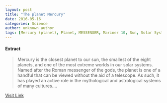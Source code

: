 ```yaml
---
layout: post
title: "The planet Mercury"
date: 2016-05-16
categories: Science
author: unknown author
tags: [Mercury (planet), Planet, MESSENGER, Mariner 10, Sun, Solar System, Earth, Space probe, Planetary core, Astronomy, Space science, Planetary science, Physical sciences, Outer space]
---
```





#### Extract
>Mercury is the closest planet to our sun, the smallest of the eight planets, and one of the most extreme worlds in our solar systems. Named after the Roman messenger of the gods, the planet is one of a handful that can be viewed without the aid of a telescope. As such, it has played an active role in the mythological and astrological systems of many cultures....



[Visit Link](http://phys.org/news/2015-08-planet-mercury.html)


